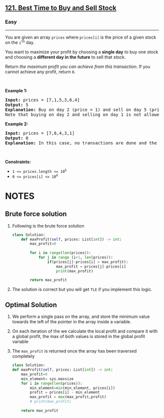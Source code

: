 <h2><a href="https://leetcode.com/problems/best-time-to-buy-and-sell-stock/">121. Best Time to Buy and Sell Stock</a></h2><h3>Easy</h3><hr><div><p>You are given an array <code>prices</code> where <code>prices[i]</code> is the price of a given stock on the <code>i<sup>th</sup></code> day.</p>

<p>You want to maximize your profit by choosing a <strong>single day</strong> to buy one stock and choosing a <strong>different day in the future</strong> to sell that stock.</p>

<p>Return <em>the maximum profit you can achieve from this transaction</em>. If you cannot achieve any profit, return <code>0</code>.</p>

<p>&nbsp;</p>
<p><strong class="example">Example 1:</strong></p>

<pre><strong>Input:</strong> prices = [7,1,5,3,6,4]
<strong>Output:</strong> 5
<strong>Explanation:</strong> Buy on day 2 (price = 1) and sell on day 5 (price = 6), profit = 6-1 = 5.
Note that buying on day 2 and selling on day 1 is not allowed because you must buy before you sell.
</pre>

<p><strong class="example">Example 2:</strong></p>

<pre><strong>Input:</strong> prices = [7,6,4,3,1]
<strong>Output:</strong> 0
<strong>Explanation:</strong> In this case, no transactions are done and the max profit = 0.
</pre>

<p>&nbsp;</p>
<p><strong>Constraints:</strong></p>

<ul>
	<li><code>1 &lt;= prices.length &lt;= 10<sup>5</sup></code></li>
	<li><code>0 &lt;= prices[i] &lt;= 10<sup>4</sup></code></li>
</ul>
</div>

# NOTES

## Brute force solution
1. Following is the brute force solution
    ```python
    class Solution:
        def maxProfit(self, prices: List[int]) -> int:
            max_profit=0
            
            for i in range(len(prices)):
                for j in range (i+1, len(prices)):
                    if(prices[j]-prices[i] > max_profit):
                        max_profit = prices[j]-prices[i]
                        print(max_profit)
            
            return max_profit
    ```
2. The solution is correct but you will get `TLE` if you implement this logic.


## Optimal Solution

1. We perform a single pass on the array, and store the minimum value towards the left of the pointer  in the array inside a variable.
2. On each iteration of the we calculate the local profit and compare it with a global profit, the max of both values is stored in the global profit variable
3. The `max_profit` is returned once the array has been traversed completely

    ```py
    class Solution:
    def maxProfit(self, prices: List[int]) -> int:
        max_profit=0
        min_element= sys.maxsize
        for i in range(len(prices)):
            min_element=min(min_element, prices[i])
            profit = prices[i] - min_element
            max_profit = max(max_profit,profit)
            # print(max_profit)
        
        return max_profit
    ```